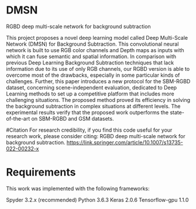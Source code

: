 # DMSN
RGBD deep multi-scale network for background subtraction

This project proposes a novel deep learning model called Deep Multi-Scale Network (DMSN) for Background Subtraction. This convolutional neural network is built to use RGB color channels and Depth maps as inputs with which it can fuse semantic and spatial information. In comparison with previous Deep Learning Background Subtraction techniques that lack information due to its use of only RGB channels, our RGBD version is able to overcome most of the drawbacks, especially in some particular kinds of challenges. Further, this paper introduces a new protocol for the SBM-RGBD dataset, concerning scene-independent evaluation, dedicated to Deep Learning methods to set up a competitive platform that includes more challenging situations. The proposed method proved its efficiency in solving the background subtraction in complex situations at different levels. The experimental results verify that the proposed work outperforms the state-of-the-art on SBM-RGBD and GSM datasets.

#Citation
For research credibility, if you find this code useful for your research work, please consider citing: RGBD deep multi-scale network for background subtraction.
https://link.springer.com/article/10.1007/s13735-022-00232-x

# Requirements
This work was implemented with the following frameworks:

Spyder 3.2.x (recommended)
Python 3.6.3
Keras 2.0.6
Tensorflow-gpu 1.1.0
